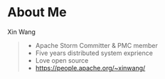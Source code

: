 # About Me
Xin Wang

>* Apache Storm Committer & PMC member
>* Five years distributed system exprience
>* Love open source
>* https://people.apache.org/~xinwang/

